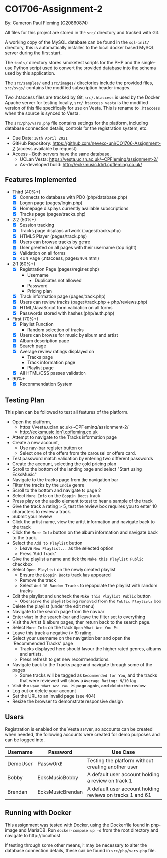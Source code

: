# CO1706-Assignment-2
By: Cameron Paul Fleming (G20860874)

All files for this project are stored in the `src/` directory and tracked with Git.

A working copy of the MySQL database can be found in the `sql-init/` directory, this is automatically installed to the local
docker based MySQL server during the first start.

The `tools/` directory stores smoketest scripts for the PHP and the single-use Python script used to convert the provided database into
the schema used by this application.

The `src/samples/` and `src/images/` directories include the provided files, `src/svgs/` contains the modified subscription header images.

Two .htaccess files are tracked by Git, `src/.htaccess` is used by the Docker Apache server for testing locally, `src/.htaccess_vesta`
is the modified version of this file specifically for use on Vesta. This is rename to `.htaccess` when the source is synced to Vesta.

The `src/php/vars.php` file contains settings for the platform, including database connection details, controls for the registration system, etc.

- Due Date: `18th April 2021`
- GitHub Repository: https://github.com/nevexo-uni/CO1706-Assignment-2 (access available by request)
- Access - Both servers have the same database.
  - UCLan Vesta: https://vesta.uclan.ac.uk/~CPFleming/assignment-2/
  - As-developed build: http://ecksmusic.ldn1.cpfleming.co.uk/

## Features Implemented
- Third (40%+)
  - [X] Connects to database with PDO (php/database.php)
  - [X] Logon page (pages/login.php)
  - [X] Homepage displays currently available subscriptions
  - [X] Tracks page (pages/tracks.php)
- 2:2 (50%+)
  - [X] Session tracking
  - [X] Tracks page displays artwork (pages/tracks.php)
  - [X] HTML5 Player (pages/track.php)
  - [X] Users can browse tracks by genre
  - [X] User greeted on all pages with their username (top right)
  - [X] Validation on all forms
  - [X] 404 Page (.htaccess, pages/404.html)
- 2:1 (60%+)
  - [X] Registration Page (pages/register.php)
    - Username
      - Duplicates not allowed
    - Password
    - Pricing plan
  - [X] Track information page (pages/track.php)
  - [X] Users can review tracks (pages/track.php + php/reviews.php)
  - [X] HTML/JavaScript form validation on all forms
  - [X] Passwords stored with hashes (php/auth.php)
- First (70%+)
  - [X] Playlist Function
    - Random selection of tracks
  - [X] Users can browse for music by album and artist
  - [X] Album description page
  - [X] Search page
  - [X] Average review ratings displayed on
    - Tracks page
    - Track information page
    - Playlist page
  - [X] All HTML/CSS passes validation
- 90%+
  - [X] Recommendation System

## Testing Plan
This plan can be followed to test all features of the platform.

- Open the platform,
  - https://vesta.uclan.ac.uk/~CPFleming/assignment-2/
  - http://ecksmusic.ldn1.cpfleming.co.uk
- Attempt to navigate to the Tracks information page
- Create a new account,
  - Use nav-bar register button or
  - Select one of the offers from the carousel or offers card.
- Test password match validation by entering two different passwords
- Create the account, selecting the gold pricing plan
- Scroll to the bottom of the landing page and select "Start using EcksMusic"
- Navigate to the tracks page from the navigation bar
- Filter the tracks by the `Indie` genre
- Scroll to the bottom and navigate to page 2
- Select `More Info` on the `Boppin Boots` track
- Press play on the audio element to test to hear a sample of the track
- Give the track a rating > 5, test the review box requires you to enter 10 characters to review a track.
- Submit your review
- Click the artist name, view the aritst information and navigate back to the track
- Click the `More Info` button on the album information and navigate back to the track.
- Select the `Add to Playlist` button 
  - Leave `New Playlist...` as the selected option
  - Press 'Add Track'
- Give the playlist a name and tick the `Make this Playlist Public` checkbox
- Select `Open Playlist` on the newly created playlist 
  - Ensure the `Boppin Boots` track has appeared
  - Remove the track
  - Select `Add 10 Random Tracks` to repopulate the playlist with random tracks
- Edit the playlist and uncheck the `Make this Playlist Public` button
  - Oberserve the playlist being removed from the `Public Playlists` box
- Delete the playlist (under the edit menu)
- Navigate to the search page from the navbar
- Enter `what` in the search-bar and leave the filter set to everything
- Visit the Artist & album pages, then return back to the search page.
- Select `More Info` on the track `Upon What Are You Pi`
- Leave this track a negative (< 5) rating.
- Select your username on the navigation bar and open the 'Recommended Tracks' page
  - Tracks displayed here should favour the higher rated genres, albums and artists.
  - Press refresh to get new recommendations.
- Navigate back to the Tracks page and navigate through some of the pages
  - Some tracks will be tagged as `Recommended for You`, and the tracks that were reviewed
    will show a `Average Rating: N/10` tag.
- Visit the `Upon What Are You Pi` page again, and delete the review
- Log out or delete your account
- Set the URL to an invalid page (see 404)
- Resize the browser to demonstrate responsive design

## Users
Registration is enabled on the Vesta server, so accounts can be created when needed,
the following accounts were created for demo purposes and can be logged into.

| Username | Password         | Use Case                                                  |
|----------|------------------|-----------------------------------------------------------|
| DemoUser | Passw0rd!        | Testing the platform without creating another user        |
| Bobby    | EcksMusicBobby   | A default user account holding a review on track 1        |
| Brendan  | EcksMusicBrendan | A default user account holding reviews on tracks 1 and 61 |

## Running with Docker
This assignment was tested with Docker, using the Dockerfile found in php-image and MariaDB. Run `docker-compose up -d`
from the root directory and navigate to http://localhost

If testing through some other means, it may be necessary to alter the database connection details, these can be found in 
`src/php/vars.php` file. 